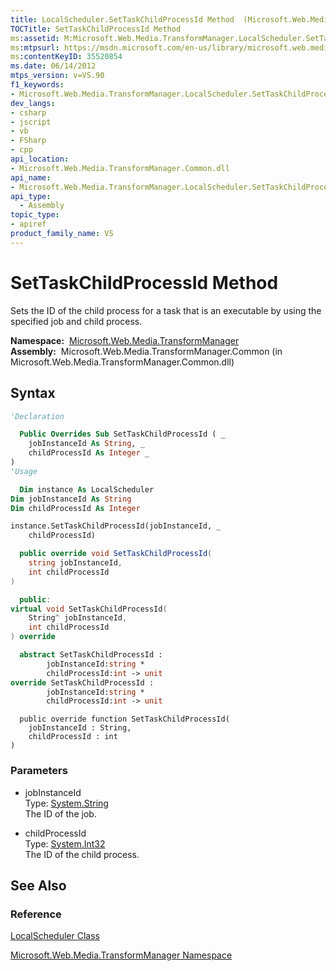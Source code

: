 ```yaml
---
title: LocalScheduler.SetTaskChildProcessId Method  (Microsoft.Web.Media.TransformManager)
TOCTitle: SetTaskChildProcessId Method
ms:assetid: M:Microsoft.Web.Media.TransformManager.LocalScheduler.SetTaskChildProcessId(System.String,System.Int32)
ms:mtpsurl: https://msdn.microsoft.com/en-us/library/microsoft.web.media.transformmanager.localscheduler.settaskchildprocessid(v=VS.90)
ms:contentKeyID: 35520854
ms.date: 06/14/2012
mtps_version: v=VS.90
f1_keywords:
- Microsoft.Web.Media.TransformManager.LocalScheduler.SetTaskChildProcessId
dev_langs:
- csharp
- jscript
- vb
- FSharp
- cpp
api_location:
- Microsoft.Web.Media.TransformManager.Common.dll
api_name:
- Microsoft.Web.Media.TransformManager.LocalScheduler.SetTaskChildProcessId
api_type:
  - Assembly
topic_type:
- apiref
product_family_name: VS
---
```


# SetTaskChildProcessId Method

Sets the ID of the child process for a task that is an executable by using the specified job and child process.

**Namespace:**  [Microsoft.Web.Media.TransformManager](microsoft-web-media-transformmanager-namespace.md)  
**Assembly:**  Microsoft.Web.Media.TransformManager.Common (in Microsoft.Web.Media.TransformManager.Common.dll)

## Syntax

```vb
'Declaration

  Public Overrides Sub SetTaskChildProcessId ( _
    jobInstanceId As String, _
    childProcessId As Integer _
)
'Usage

  Dim instance As LocalScheduler
Dim jobInstanceId As String
Dim childProcessId As Integer

instance.SetTaskChildProcessId(jobInstanceId, _
    childProcessId)
```

```csharp
  public override void SetTaskChildProcessId(
    string jobInstanceId,
    int childProcessId
)
```

```cpp
  public:
virtual void SetTaskChildProcessId(
    String^ jobInstanceId, 
    int childProcessId
) override
```

``` fsharp
  abstract SetTaskChildProcessId : 
        jobInstanceId:string * 
        childProcessId:int -> unit 
override SetTaskChildProcessId : 
        jobInstanceId:string * 
        childProcessId:int -> unit 
```

```jscript
  public override function SetTaskChildProcessId(
    jobInstanceId : String, 
    childProcessId : int
)
```

### Parameters

  - jobInstanceId  
    Type: [System.String](https://msdn.microsoft.com/library/s1wwdcbf)  
    The ID of the job.  

<!-- end list -->

  - childProcessId  
    Type: [System.Int32](https://msdn.microsoft.com/library/td2s409d)  
    The ID of the child process.  

## See Also

### Reference

[LocalScheduler Class](localscheduler-class-microsoft-web-media-transformmanager.md)

[Microsoft.Web.Media.TransformManager Namespace](microsoft-web-media-transformmanager-namespace.md)


